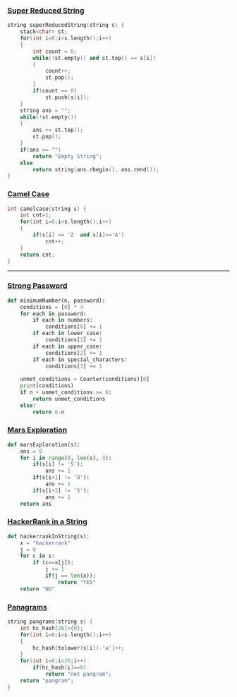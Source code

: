 ### [Super Reduced String](https://www.hackerrank.com/challenges/reduced-string/problem)

```cpp
string superReducedString(string s) {
    stack<char> st;
    for(int i=0;i<s.length();i++)
    {
        int count = 0;
        while(!st.empty() and st.top() == s[i])
        {
            count++;
            st.pop();
        }
        if(count == 0)
            st.push(s[i]);
    }
    string ans = "";
    while(!st.empty())
    {
        ans += st.top();
        st.pop();
    }
    if(ans == "")
        return "Empty String";
    else
        return string(ans.rbegin(), ans.rend());
}
```

### [Camel Case](https://www.hackerrank.com/challenges/camelcase)

```cpp
int camelcase(string s) {
    int cnt=1;
    for(int i=0;i<s.length();i++)
    {
        if(s[i] <= 'Z' and s[i]>='A')
            cnt++;
    }
    return cnt;
}
```

---

### [Strong Password](https://www.hackerrank.com/challenges/strong-password)

```python
def minimumNumber(n, password):
    conditions = [0] * 4
    for each in password:
        if each in numbers:
            conditions[0] += 1
        if each in lower_case:
            conditions[1] += 1
        if each in upper_case:
            conditions[2] += 1
        if each in special_characters:
            conditions[3] += 1
        
    unmet_conditions = Counter(conditions)[0]
    print(conditions)
    if n + unmet_conditions >= 6:
        return unmet_conditions
    else:
        return 6-n
```

### [Mars Exploration](https://www.hackerrank.com/challenges/mars-exploration/problem)


```python
def marsExploration(s):
    ans = 0
    for i in range(0, len(s), 3):
        if(s[i] != 'S'):
            ans += 1
        if(s[i+1] != 'O'):
            ans += 1
        if(s[i+2] != 'S'):
            ans += 1
    return ans
```

### [HackerRank in a String]()

```python
def hackerrankInString(s):
    x = "hackerrank"
    j = 0
    for c in s:
        if (c==x[j]):
            j += 1
            if(j == len(x)):
                return "YES"
    return "NO"
```

### [Panagrams](https://www.hackerrank.com/challenges/pangrams/problem)

```cpp
string pangrams(string s) {
    int hc_hash[26]={0};
    for(int i=0;i<s.length();i++)
    {
        hc_hash[tolower(s[i])-'a']++;
    }
    for(int i=0;i<26;i++)
        if(hc_hash[i]==0)
            return "not pangram";
    return "pangram";
}
```